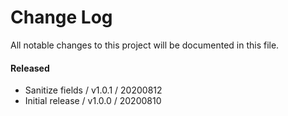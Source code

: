 # Change Log

All notable changes to this project will be documented in this file.

#### Released

* Sanitize fields / v1.0.1 / 20200812
* Initial release / v1.0.0 / 20200810
